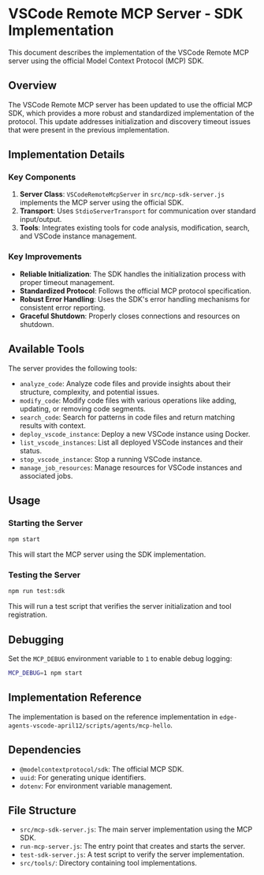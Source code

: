 # VSCode Remote MCP Server - SDK Implementation

This document describes the implementation of the VSCode Remote MCP server using the official Model Context Protocol (MCP) SDK.

## Overview

The VSCode Remote MCP server has been updated to use the official MCP SDK, which provides a more robust and standardized implementation of the protocol. This update addresses initialization and discovery timeout issues that were present in the previous implementation.

## Implementation Details

### Key Components

1. **Server Class**: `VSCodeRemoteMcpServer` in `src/mcp-sdk-server.js` implements the MCP server using the official SDK.
2. **Transport**: Uses `StdioServerTransport` for communication over standard input/output.
3. **Tools**: Integrates existing tools for code analysis, modification, search, and VSCode instance management.

### Key Improvements

- **Reliable Initialization**: The SDK handles the initialization process with proper timeout management.
- **Standardized Protocol**: Follows the official MCP protocol specification.
- **Robust Error Handling**: Uses the SDK's error handling mechanisms for consistent error reporting.
- **Graceful Shutdown**: Properly closes connections and resources on shutdown.

## Available Tools

The server provides the following tools:

- `analyze_code`: Analyze code files and provide insights about their structure, complexity, and potential issues.
- `modify_code`: Modify code files with various operations like adding, updating, or removing code segments.
- `search_code`: Search for patterns in code files and return matching results with context.
- `deploy_vscode_instance`: Deploy a new VSCode instance using Docker.
- `list_vscode_instances`: List all deployed VSCode instances and their status.
- `stop_vscode_instance`: Stop a running VSCode instance.
- `manage_job_resources`: Manage resources for VSCode instances and associated jobs.

## Usage

### Starting the Server

```bash
npm start
```

This will start the MCP server using the SDK implementation.

### Testing the Server

```bash
npm run test:sdk
```

This will run a test script that verifies the server initialization and tool registration.

## Debugging

Set the `MCP_DEBUG` environment variable to `1` to enable debug logging:

```bash
MCP_DEBUG=1 npm start
```

## Implementation Reference

The implementation is based on the reference implementation in `edge-agents-vscode-april12/scripts/agents/mcp-hello`.

## Dependencies

- `@modelcontextprotocol/sdk`: The official MCP SDK.
- `uuid`: For generating unique identifiers.
- `dotenv`: For environment variable management.

## File Structure

- `src/mcp-sdk-server.js`: The main server implementation using the MCP SDK.
- `run-mcp-server.js`: The entry point that creates and starts the server.
- `test-sdk-server.js`: A test script to verify the server implementation.
- `src/tools/`: Directory containing tool implementations.